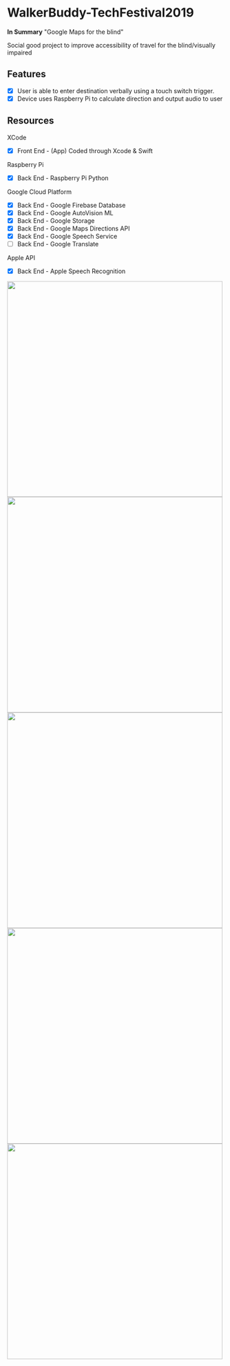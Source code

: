 # WalkerBuddy-TechFestival2019

**In Summary** "Google Maps for the blind"

Social good project to improve accessibility of travel for the blind/visually impaired

## Features
- [X] User is able to enter destination verbally using a touch switch trigger.
- [X] Device uses Raspberry Pi to calculate direction and output audio to user

## Resources
XCode
- [X] Front End - (App) Coded through Xcode & Swift

Raspberry Pi

- [X] Back End - Raspberry Pi Python

Google Cloud Platform

- [X] Back End - Google Firebase Database
- [X] Back End - Google AutoVision ML
- [X] Back End - Google Storage
- [X] Back End - Google Maps Directions API
- [X] Back End - Google Speech Service
- [ ] Back End - Google Translate

Apple API

- [X] Back End - Apple Speech Recognition

<img src="https://github.com/kc3585/WalkerBuddy-TechFestival2019/blob/master/designDescription.png" width=500><br>
<img src="https://github.com/kc3585/WalkerBuddy-TechFestival2019/blob/master/homeScreen.png" width=500><br>
<img src="https://github.com/kc3585/WalkerBuddy-TechFestival2019/blob/master/screen.png" width=500><br>
<img src="https://github.com/kc3585/WalkerBuddy-TechFestival2019/blob/master/Firebase.png" width=500><br>
<img src="https://github.com/kc3585/WalkerBuddy-TechFestival2019/blob/master/Storage.png" width=500><br>
